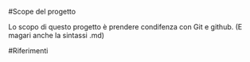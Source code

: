#Scope del progetto

Lo scopo di questo progetto è prendere condifenza con Git e github. (E magari anche la sintassi .md)

#Riferimenti